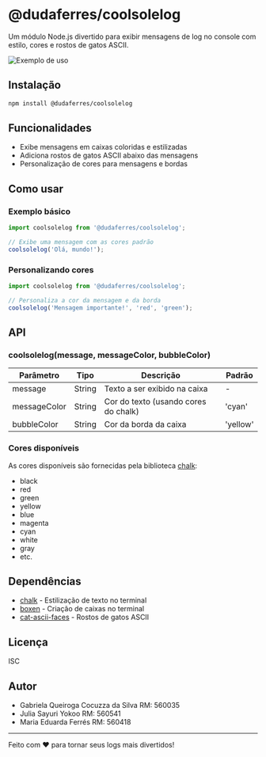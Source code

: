 # @dudaferres/coolsolelog

Um módulo Node.js divertido para exibir mensagens de log no console com estilo, cores e rostos de gatos ASCII.

![Exemplo de uso](https://via.placeholder.com/600x200?text=Exemplo+de+coolsolelog)

## Instalação

```bash
npm install @dudaferres/coolsolelog
```

## Funcionalidades

- Exibe mensagens em caixas coloridas e estilizadas
- Adiciona rostos de gatos ASCII abaixo das mensagens
- Personalização de cores para mensagens e bordas

## Como usar

### Exemplo básico

```javascript
import coolsolelog from '@dudaferres/coolsolelog';

// Exibe uma mensagem com as cores padrão
coolsolelog('Olá, mundo!');
```

### Personalizando cores

```javascript
import coolsolelog from '@dudaferres/coolsolelog';

// Personaliza a cor da mensagem e da borda
coolsolelog('Mensagem importante!', 'red', 'green');
```

## API

### coolsolelog(message, messageColor, bubbleColor)

| Parâmetro | Tipo | Descrição | Padrão |
|-----------|------|-----------|--------|
| message | String | Texto a ser exibido na caixa | - |
| messageColor | String | Cor do texto (usando cores do chalk) | 'cyan' |
| bubbleColor | String | Cor da borda da caixa | 'yellow' |

### Cores disponíveis

As cores disponíveis são fornecidas pela biblioteca [chalk](https://github.com/chalk/chalk):

- black
- red
- green
- yellow
- blue
- magenta
- cyan
- white
- gray
- etc.

## Dependências

- [chalk](https://github.com/chalk/chalk) - Estilização de texto no terminal
- [boxen](https://github.com/sindresorhus/boxen) - Criação de caixas no terminal
- [cat-ascii-faces](https://github.com/melaniecebula/cat-ascii-faces) - Rostos de gatos ASCII

## Licença

ISC

## Autor

- Gabriela Queiroga Cocuzza da Silva RM: 560035
- Julia Sayuri Yokoo RM: 560541
- Maria Eduarda Ferrés RM: 560418

---

Feito com ❤️ para tornar seus logs mais divertidos! 